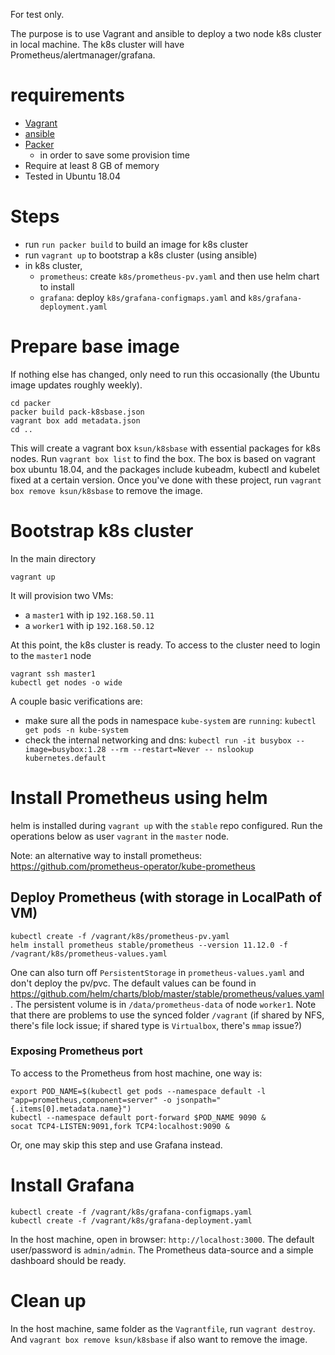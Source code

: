 For test only.

The purpose is to use Vagrant and ansible to deploy a two node k8s cluster in
local machine. The k8s cluster will have Prometheus/alertmanager/grafana.

# requirements
* [Vagrant](https://vagrantup.com/)
* [ansible](https://www.ansible.com/)
* [Packer](https://packer.io)
  - in order to save some provision time
* Require at least 8 GB of memory
* Tested in Ubuntu 18.04

# Steps
* run `run packer build` to build an image for k8s cluster
* run `vagrant up` to bootstrap a k8s cluster (using ansible)
* in k8s cluster, 
    - `prometheus`: create `k8s/prometheus-pv.yaml` and then use helm chart to install
    - `grafana`: deploy `k8s/grafana-configmaps.yaml` and `k8s/grafana-deployment.yaml`

# Prepare base image
If nothing else has changed, only need to run this occasionally (the Ubuntu image
updates roughly weekly).

```
cd packer
packer build pack-k8sbase.json
vagrant box add metadata.json
cd ..
```

This will create a vagrant box `ksun/k8sbase` with essential packages for k8s
nodes.  Run `vagrant box list` to find the box.  The box is based on vagrant box
ubuntu 18.04, and the packages include kubeadm, kubectl and kubelet fixed at a
certain version.  Once you've done with these project, run `vagrant box remove
ksun/k8sbase` to remove the image.


# Bootstrap k8s cluster
In the main directory
```
vagrant up
```
It will provision two VMs:
- a `master1` with ip `192.168.50.11`
- a `worker1` with ip `192.168.50.12`

At this point, the k8s cluster is ready. To access to the cluster need to login
to the `master1` node
```
vagrant ssh master1
kubectl get nodes -o wide
```

A couple basic verifications are:
* make sure all the pods in namespace `kube-system` are `running`:
  `kubectl get pods -n kube-system`
* check the internal networking and dns: 
  `kubectl run -it busybox --image=busybox:1.28 --rm --restart=Never -- nslookup kubernetes.default`


# Install Prometheus using helm
helm is installed during `vagrant up` with the `stable` repo configured.
Run the operations below as user `vagrant` in the `master` node.

Note: an alternative way to install prometheus: https://github.com/prometheus-operator/kube-prometheus

## Deploy Prometheus (with storage in LocalPath of VM)
```
kubectl create -f /vagrant/k8s/prometheus-pv.yaml
helm install prometheus stable/prometheus --version 11.12.0 -f /vagrant/k8s/prometheus-values.yaml
```

One can also turn off `PersistentStorage` in `prometheus-values.yaml` and don't
deploy the pv/pvc. The default values can be found in
https://github.com/helm/charts/blob/master/stable/prometheus/values.yaml . The
persistent volume is in `/data/prometheus-data` of node `worker1`. Note that there
are problems to use the synced folder `/vagrant` (if shared by NFS, there's file
lock issue; if shared type is `Virtualbox`, there's `mmap` issue?)

### Exposing Prometheus port
To access to the Prometheus from host machine, one way is:
```
export POD_NAME=$(kubectl get pods --namespace default -l "app=prometheus,component=server" -o jsonpath="{.items[0].metadata.name}")
kubectl --namespace default port-forward $POD_NAME 9090 &
socat TCP4-LISTEN:9091,fork TCP4:localhost:9090 &
```
Or, one may skip this step and use Grafana instead.

# Install Grafana
```
kubectl create -f /vagrant/k8s/grafana-configmaps.yaml
kubectl create -f /vagrant/k8s/grafana-deployment.yaml
```

In the host machine, open in browser: `http://localhost:3000`.  The default
user/password is `admin/admin`.  The Prometheus data-source and a simple dashboard
should be ready.


# Clean up
In the host machine, same folder as the `Vagrantfile`, run `vagrant destroy`.
And `vagrant box remove ksun/k8sbase` if also want to remove the image.

